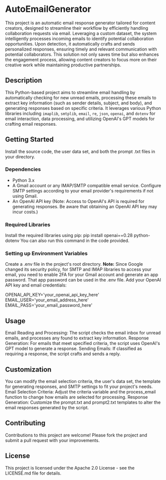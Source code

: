 # AutoEmailGenerator
This project is an automatic email response generator tailored for content creators, designed to streamline their workflow by efficiently handling collaboration requests via email. Leveraging a custom dataset, the system intelligently processes incoming emails to identify potential collaboration opportunities. Upon detection, it automatically crafts and sends personalized responses, ensuring timely and relevant communication with potential collaborators. This solution not only saves time but also enhances the engagement process, allowing content creators to focus more on their creative work while maintaining productive partnerships.

## Description
This Python-based project aims to streamline email handling by automatically checking for new unread emails, processing these emails to extract key information (such as sender details, subject, and body), and generating responses based on specific criteria. It leverages various Python libraries including `imaplib`, `smtplib`, `email`, `re`, `json`, `openai`, and `dotenv` for email interaction, data processing, and utilizing OpenAI's GPT models for crafting email responses.

## Getting Started
Install the source code, the user data set, and both the prompt .txt files in your directory.

### Dependencies
* Python 3.x
* A Gmail account or any IMAP/SMTP compatible email service. Configure SMTP settings according to your email provider's requirements if not using Gmail.
* An OpenAI API key (Note: Access to OpenAI's API is required for generating responses. Be aware that obtaining an OpenAI API key may incur costs.)

### Required Libraries
Install the required libraries using pip:
pip install openai==0.28 python-dotenv
You can also run this command in the code provided.

### Setting up Environment Variables
Create a .env file in the project's root directory.
**Note:** Since Google changed its security policy, for SMTP and IMAP libraries to access your email, you need to enable 2FA for your Gmail account and generate an app password.
That app password can be used in the .env file.
Add your OpenAI API key and email credentials:

OPENAI_API_KEY='your_openai_api_key_here'
EMAIL_USER='your_email_address_here'
EMAIL_PASS='your_email_password_here'

## Usage
Email Reading and Processing: The script checks the email inbox for unread emails, and processes any found to extract key information.
Response Generation: For emails that meet specified criteria, the script uses OpenAI's GPT model to generate a response.
Sending Emails: If classified as requiring a response, the script crafts and sends a reply.

## Customization
You can modify the email selection criteria, the user's data set, the template for generating responses, and SMTP settings to fit your project's needs.
Email Selection Criteria: Adjust the criteria variable and the process_email function to change how emails are selected for processing.
Response Generation: Customize the prompt.txt and prompt2.txt templates to alter the email responses generated by the script.

## Contributing
Contributions to this project are welcome! Please fork the project and submit a pull request with your improvements.

## License
This project is licensed under the Apache 2.0 License - see the LICENSE.md file for details.



